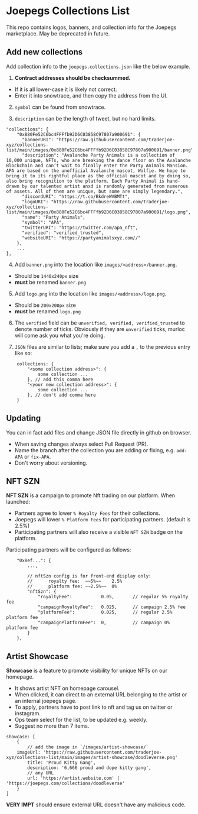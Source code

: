 # Joepegs Collections List

This repo contains logos, banners, and collection info for the Joepegs marketplace. May be deprecated in future.

## Add new collections

Add collection info to the `joepegs.collections.json` like the below example.

1. **Contract addresses should be checksummed.**

- If it is all lower-case it is likely not correct.
- Enter it into snowtrace, and then copy the address from the UI.

2. `symbol` can be found from snowtrace.

3. `description` can be the length of tweet, but no hard limits.

```
"collections": {
    "0x880Fe52C6bc4FFFfb92D6C03858C97807a900691": {
      "bannerURI": "https://raw.githubusercontent.com/traderjoe-xyz/collections-list/main/images/0x880Fe52C6bc4FFFfb92D6C03858C97807a900691/banner.png",
      "description": "Avalanche Party Animals is a collection of 10,000 unique, NFTs, who are breaking the dance floor on the Avalanche Blockchain and can’t wait to finally enter the Party Animals Mansion. APA are based on the unofficial Avalanche mascot, Wolfie. We hope to bring it to its rightful place as the official mascot and by doing so, also bring recognition to the platform. Each Party Animal is hand-drawn by our talented artist anxd is randomly generated from numerous of assets. All of them are unique, but some are simply legendary.",
      "discordURI": "https://t.co/BkdreWVBMTt",
      "logoURI": "https://raw.githubusercontent.com/traderjoe-xyz/collections-list/main/images/0x880Fe52C6bc4FFFfb92D6C03858C97807a900691/logo.png",
      "name": "Party Animals",
      "symbol": "APA",
      "twitterURI": "https://twitter.com/apa_nft",
      "verified": "verified_trusted",
      "websiteURI": "https://partyanimalsxyz.com//"
    },
    ...
},
```

4. Add `banner.png` into the location like `images/<address>/banner.png`.

- Should be `1440x240px` size
- **must** be renamed `banner.png`

5. Add `logo.png` into the location like `images/<address>/logo.png`.

- Should be `200x200px` size
- **must** be renamed `logo.png`

6. The `verified` field can be `unverified, verified, verified_trusted` to denote number of ticks. Obviously if they are `unverified` ticks, murloc will come ask you what you're doing.

7. `JSON` files are similar to lists; make sure you add a `,` to the previous entry like so:

```
    collections: {
        "<some collection address>": {
            some collection ...
        }, // add this comma here
        "<your new collection address>": {
            some collection ...
        }, // don't add comma here
    }
```

## Updating

You can in fact add files and change JSON file directly in github on browser.

- When saving changes always select Pull Request (PR).
- Name the branch after the collection you are adding or fixing, e.g. `add-APA` or `fix-APA`.
- Don't worry about versioning.

## NFT SZN

**NFT SZN** is a campaign to promote Nft trading on our platform. When launched:

- Partners agree to lower `% Royalty Fees` for their collections.
- Joepegs will lower `% Platform Fees` for participating partners. (default is 2.5%)
- Participating partners will also receive a visible `NFT SZN` badge on the platform.

Participating partners will be configured as follows:

```
    "0x8ef...": {
        ...,

        // nftSzn config is for front-end display only:
        //      royalty fee:  ~~5%~~    2.5%
        //      platform fee: ~~2.5%~~  0%
        "nftSzn": {
            "royaltyFee":           0.05,       // regular 5% royalty fee
            "campaignRoyaltyFee":   0.025,      // campaign 2.5% fee
            "platformFee":          0.025,      // regular 2.5% platform fee
            "campaignPlatformFee":  0,          // campaign 0% platform fee
        }
    },

```

## Artist Showcase

**Showcase** is a feature to promote visibility for unique NFTs on our homepage.

- It shows artist NFT on homepage carousel.
- When clicked, it can direct to an external URL belonging to the artist or an internal joepegs page.
- To apply, partners have to post link to nft and tag us on twitter or instagram.
- Ops team select for the list, to be updated e.g. weekly.
- Suggest no more than 7 items.

```
showcase: [
    {
    	// add the image in `/images/artist-showcase/`
	imageUrl: 'https://raw.githubusercontent.com/traderjoe-xyz/collections-list/main/images/artist-showcase/doodleverse.png'
        title: 'Proud Kitty Gang',
        description: '6,666 proud and dope kitty gang',
        // any URL
    	url: 'https://artist.website.com' | 'https://joepegs.com/collections/doodleverse'
    }
]
```

**VERY IMPT** should ensure external URL doesn't have any malicious code.
